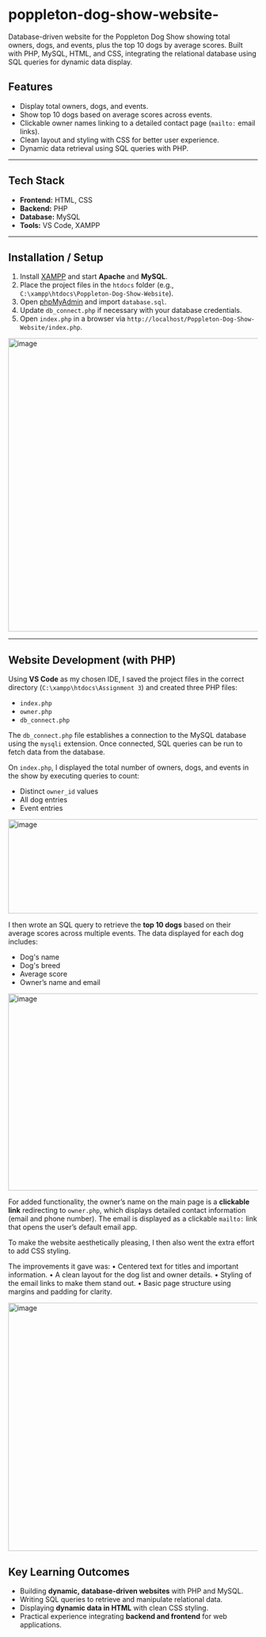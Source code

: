 # poppleton-dog-show-website-
Database-driven website for the Poppleton Dog Show showing total owners, dogs, and events, plus the top 10 dogs by average scores. Built with PHP, MySQL, HTML, and CSS, integrating the relational database using SQL queries for dynamic data display.

## Features

- Display total owners, dogs, and events.  
- Show top 10 dogs based on average scores across events.  
- Clickable owner names linking to a detailed contact page (`mailto:` email links).  
- Clean layout and styling with CSS for better user experience.  
- Dynamic data retrieval using SQL queries with PHP.

---

## Tech Stack

- **Frontend:** HTML, CSS  
- **Backend:** PHP  
- **Database:** MySQL  
- **Tools:** VS Code, XAMPP  

---

## Installation / Setup

1. Install [XAMPP](https://www.apachefriends.org/index.html) and start **Apache** and **MySQL**.  
2. Place the project files in the `htdocs` folder (e.g., `C:\xampp\htdocs\Poppleton-Dog-Show-Website`).  
3. Open [phpMyAdmin](http://localhost/phpmyadmin) and import `database.sql`.  
4. Update `db_connect.php` if necessary with your database credentials.  
5. Open `index.php` in a browser via `http://localhost/Poppleton-Dog-Show-Website/index.php`.
<img width="940" height="591" alt="image" src="https://github.com/user-attachments/assets/115dd23e-ea9b-4589-91d6-e7bf43ae4425" />

---
## Website Development (with PHP)

Using **VS Code** as my chosen IDE, I saved the project files in the correct directory (`C:\xampp\htdocs\Assignment 3`) and created three PHP files:

- `index.php`  
- `owner.php`  
- `db_connect.php`  

The `db_connect.php` file establishes a connection to the MySQL database using the `mysqli` extension. Once connected, SQL queries can be run to fetch data from the database.

On `index.php`, I displayed the total number of owners, dogs, and events in the show by executing queries to count:

- Distinct `owner_id` values  
- All dog entries  
- Event entries
<img width="859" height="190" alt="image" src="https://github.com/user-attachments/assets/610f483e-7d21-40e4-bf8b-7566968c72c1" />


I then wrote an SQL query to retrieve the **top 10 dogs** based on their average scores across multiple events. The data displayed for each dog includes:

- Dog's name  
- Dog's breed  
- Average score  
- Owner’s name and email
<img width="940" height="397" alt="image" src="https://github.com/user-attachments/assets/9216b168-fbfe-44c7-8da1-7bd1e3c82fa9" />


For added functionality, the owner’s name on the main page is a **clickable link** redirecting to `owner.php`, which displays detailed contact information (email and phone number). The email is displayed as a clickable `mailto:` link that opens the user’s default email app.

To make the website aesthetically pleasing, I then also went the extra effort to add CSS styling. 

The improvements it gave was:
•	Centered text for titles and important information.
•	A clean layout for the dog list and owner details.
•	Styling of the email links to make them stand out.
•	Basic page structure using margins and padding for clarity.

<img width="940" height="500" alt="image" src="https://github.com/user-attachments/assets/111eb588-1bb1-45f7-ab45-f0825b9007d3" />

## Key Learning Outcomes

- Building **dynamic, database-driven websites** with PHP and MySQL.  
- Writing SQL queries to retrieve and manipulate relational data.  
- Displaying **dynamic data in HTML** with clean CSS styling.  
- Practical experience integrating **backend and frontend** for web applications.


